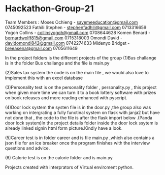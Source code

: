 # Hackathon-Group-21


Team Members :
Moses Ochieng - savemeeducation@gmail.com   0745092523
Fathili Stephen - stephenfadhili@gmail.com  0713316659
Yogoh Collins - collinsyogoh@gmail.com      0708644628
Komen Benard - bernardwolff815@gmail.com    0715318003
Omondi David - davidomondi842@gmail.com     0742274633
Midenyo Bridget - breeasena@gmail.com       0705611649





In the project folders is the different projects of the group
(1)Bus challange is in the folder Bus challange and the file is main.py

 (2)Sales tax system the code is on the main file , we would also love to implement this with an excel database
 
 (3)Personality test is on the personality folder , personality.py , this project when given more time we can turn it to a book lottery software with prizes on book releases and more reading enhanced with pyscript.
 
 (4)Door lock system 
 the systen file is in the door.py ,the group also was working on intergrating a fully functinal system on flask with janja2 but have not done that , the code to the file is after the flask import below .(Panda door lock system)In the project details folder inside the door lock ssytem is already linked signin html form picture.Kindly have a look.
 
(5)Career test is in folder career and is file main.py ,which also contains a json file for an ice breaker once the program finishes with the interview questions and advice.
 
(6) Calorie test is on the calorie folder and is main.py
 
 Projects created with interprators of Virtual enviroment python.
